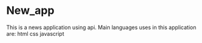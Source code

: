 # New_app
This is a news application using api.
Main languages uses in this application are:
html
css
javascript
